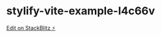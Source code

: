 # stylify-vite-example-l4c66v

[Edit on StackBlitz ⚡️](https://stackblitz.com/edit/stylify-vite-example-l4c66v)